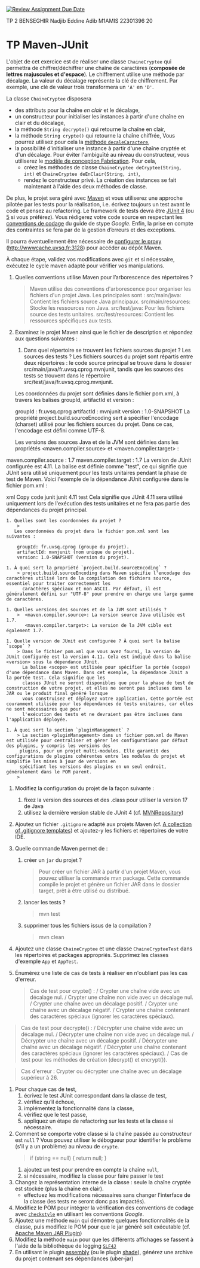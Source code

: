 [![Review Assignment Due Date](https://classroom.github.com/assets/deadline-readme-button-24ddc0f5d75046c5622901739e7c5dd533143b0c8e959d652212380cedb1ea36.svg)](https://classroom.github.com/a/YVvOaTPu)

TP 2 BENSEGHIR Nadjib Eddine Adib M1AMIS 22301396 20
# TP Maven-JUnit
L'objet de cet exercice est de réaliser une classe `ChaineCryptee` qui permettra de chiffrer/déchiffrer une chaîne de caractères (**composée de lettres majuscules et d'espace**).
Le chiffrement utilise une méthode par décalage.
La valeur du décalage représente la clé de chiffrement.
Par exemple, une clé de valeur trois transformera un `'A'` en `'D'`.

La classe `ChaineCryptee` disposera
* des attributs pour la chaîne *en clair* et le décalage,
* un constructeur pour initialiser les instances à partir d'une chaîne en clair et du décalage,
* la méthode `String decrypte()` qui retourne la chaîne en clair,
* la méthode `String crypte()` qui retourne la chaîne chiffrée,
Vous pourrez utilisez pour cela la [méthode `decaleCaractere`](https://gist.github.com/hal91190/4f3a0941e652e82a5e1c572834d97827),
* la possibilité d'initialiser une instance à partir d'une chaîne cryptée et d'un décalage.
Pour éviter l'ambiguïté au niveau du constructeur, vous utiliserez le [modèle de conception Fabrication](http://fr.wikipedia.org/wiki/Fabrique_%28patron_de_conception%29#Autres_avantages_et_variantes).
Pour cela,
    * créez les méthodes de classe `ChaineCryptee deCryptee(String, int)` et `ChaineCryptee deEnClair(String, int)`,
    * rendez le constructeur privé.
La création des instances se fait maintenant à l'aide des deux méthodes de classe.

De plus, le projet sera géré avec [Maven](https://maven.apache.org/) et vous utiliserez une approche pilotée par les tests pour la réalisation, i.e. écrivez toujours un test avant le code et pensez au refactoring.
Le framework de tests devra être [JUnit 4](https://junit.org/junit4/) (ou [5](https://junit.org/junit5/) si vous préférez).
Vous rédigerez votre code source en respectant les [conventions de codage](https://google.github.io/styleguide/javaguide.html) du guide de stype _Google_.
Enfin, la prise en compte des contraintes se fera par de la gestion d’erreurs et des exceptions.

Il pourra éventuellement être nécessaire de [configurer le proxy](http://maven.apache.org/guides/mini/guide-proxies.html) (http://wwwcache.uvsq.fr:3128) pour accéder au dépôt Maven.

À chaque étape, validez vos modifications avec `git` et si nécessaire, exécutez le cycle maven adapté pour vérifier vos manipulations.

1.  Quelles conventions utilise Maven pour l’arborescence des répertoires ?
    > Maven utilise des conventions d'arborescence pour organiser les fichiers d'un projet Java. Les principales sont :
     src/main/java: Contient les fichiers source Java principaux.
     src/main/resources: Stocke les ressources non Java.
     src/test/java: Pour les fichiers source des tests unitaires.
     src/test/resources: Contient les ressources spécifiques aux tests.
   
1.  Examinez le projet Maven ainsi que le fichier de description et répondez aux questions suivantes :
    1.  Dans quel répertoire se trouvent les fichiers sources du projet ? Les sources des tests ?
    Les fichiers sources du projet sont répartis entre deux répertoires : le code source principal se trouve dans le dossier src/main/java/fr.uvsq.cprog.mvnjunit, tandis que les sources des tests se trouvent dans le répertoire src/test/java/fr.uvsq.cprog.mvnjunit.

    Les coordonnées du projet sont définies dans le fichier pom.xml, à travers les balises groupId, artifactId et version :

    groupId : fr.uvsq.cprog
    artifactId : mvnjunit
    version : 1.0-SNAPSHOT
    La propriété project.build.sourceEncoding sert à spécifier l'encodage (charset) utilisé pour les fichiers sources du projet. Dans ce cas, l'encodage est défini comme UTF-8.

    Les versions des sources Java et de la JVM sont définies dans les propriétés <maven.compiler.source> et <maven.compiler.target> :

   maven.compiler.source : 1.7
   maven.compiler.target : 1.7
   La version de JUnit configurée est 4.11. La balise <scope> est définie comme "test", ce qui signifie que JUnit sera utilisé uniquement pour les tests unitaires pendant la phase de test de Maven. Voici l'exemple de la dépendance JUnit configurée dans le fichier pom.xml :

   xml
   Copy code
   <dependency>
   <groupId>junit</groupId>
   <artifactId>junit</artifactId>
   <version>4.11</version>
   <scope>test</scope>
   </dependency>
    Cela signifie que JUnit 4.11 sera utilisé uniquement lors de l'exécution des tests unitaires et ne fera pas partie des dépendances du projet principal.
        
    1. Quelles sont les coordonnées du projet ?
        > 
       Les coordonnées du projet dans le fichier pom.xml sont les suivantes :

        groupId: fr.uvsq.cprog (groupe du projet).
        artifactId: mvnjunit (nom unique du projet).
        version: 1.0-SNAPSHOT (version du projet).
        
    1. À quoi sert la propriété `project.build.sourceEncoding` ?
        > project.build.sourceEncoding dans Maven spécifie l'encodage des caractères utilisé lors de la compilation des fichiers source, essentiel pour traiter correctement les 
          caractères spéciaux et non ASCII. Par défaut, il est généralement défini sur "UTF-8" pour prendre en charge une large gamme de caractères.
        
    1. Quelles versions des sources et de la JVM sont utilisés ?
        >  <maven.compiler.source>: La version source Java utilisée est 1.7.
           <maven.compiler.target>: La version de la JVM cible est également 1.7.
        
    1. Quelle version de JUnit est configurée ? À quoi sert la balise `scope` ?
        > Dans le fichier pom.xml que vous avez fourni, la version de JUnit configurée est la version 4.11. Cela est indiqué dans la balise <version> sous la dépendance JUnit.
          La balise <scope> est utilisée pour spécifier la portée (scope) d'une dépendance dans Maven. Dans cet exemple, la dépendance JUnit a la portée test. Cela signifie que les 
          classes JUnit ne seront disponibles que pour la phase de test de construction de votre projet, et elles ne seront pas incluses dans le JAR ou le produit final généré lorsque 
          vous construisez et déployez votre application. Cette portée est couramment utilisée pour les dépendances de tests unitaires, car elles ne sont nécessaires que pour 
          l'exécution des tests et ne devraient pas être incluses dans l'application déployée.
        
    1. À quoi sert la section `pluginManagement` ?
        > La section <pluginManagement> dans un fichier pom.xml de Maven est utilisée pour centraliser et gérer les configurations par défaut des plugins, y compris les versions des 
         plugins, pour un projet multi-modules. Elle garantit des configurations de plugins cohérentes entre les modules du projet et simplifie les mises à jour de versions en 
         spécifiant les versions des plugins en un seul endroit, généralement dans le POM parent.
        > 
1.  Modifiez la configuration du projet de la façon suivante :
    1.  fixez la version des sources et des .class pour utiliser la version 17 de Java
    1.  utilisez la dernière version stable de JUnit 4 (cf. [MVNRepository](https://mvnrepository.com/))
1.  Ajoutez un fichier `.gitignore` adapté aux projets Maven (cf. [A collection of .gitignore templates](https://github.com/github/gitignore)) et ajoutez-y les fichiers et répertoires de votre IDE.
1.  Quelle commande Maven permet de :
    1.  créer un `jar` du projet ?
        > Pour créer un fichier JAR à partir d'un projet Maven, vous pouvez utiliser la commande mvn package. Cette commande compile le projet et génère un fichier JAR dans le dossier 
          target, prêt à être utilisé ou distribué.
        
    1. lancer les tests ?
        > mvn test
    1. supprimer tous les fichiers issus de la compilation ?
        > mvn clean
  
1.  Ajoutez une classe `ChaineCryptee` et une classe `ChaineCrypteeTest` dans les répertoires et packages appropriés.
    Supprimez les classes d'exemple `App` et `AppTest`.
1.  Énumérez une liste de cas de tests à réaliser en n'oubliant pas les cas d'erreur.
    > Cas de test pour crypte() :
/ Crypter une chaîne vide avec un décalage nul.
/ Crypter une chaîne non vide avec un décalage nul.
/ Crypter une chaîne avec un décalage positif.
/ Crypter une chaîne avec un décalage négatif.
/ Crypter une chaîne contenant des caractères spéciaux (ignorer les caractères spéciaux).

> Cas de test pour decrypte() :
/ Décrypter une chaîne vide avec un décalage nul.
/ Décrypter une chaîne non vide avec un décalage nul.
/ Décrypter une chaîne avec un décalage positif.
/ Décrypter une chaîne avec un décalage négatif.
/ Décrypter une chaîne contenant des caractères spéciaux (ignorer les caractères spéciaux).
/ Cas de test pour les méthodes de création (decrypt() et encrypt()).

> Cas d'erreur :
 Crypter ou décrypter une chaîne avec un décalage supérieur à 26.

1.  Pour chaque cas de test,
    1. écrivez le test JUnit correspondant dans la classe de test,
    1. vérifiez qu’il échoue,
    1. implémentez la fonctionnalité dans la classe,
    1. vérifiez que le test passe,
    1. appliquez un étape de refactoring sur les tests et la classe si nécessaire.
1.  Comment se comporte votre classe si la chaîne passée au constructeur est `null` ?
Vous pouvez utiliser le débogueur pour identifier le problème (s'il y a un problème) au niveau de `crypte`.
    > if (string == null) {
    return null;
    }
    1. ajoutez un test pour prendre en compte la chaîne `null`,
    1. si nécessaire, modifiez la classe pour faire passer le test
1. Changez la représentation interne de la classe : seule la chaîne cryptée est stockée (plus la chaîne en clair).
    * effectuez les modifications nécessaires sans changer l'interface de la classe (les tests ne seront donc pas impactés).
1.  Modifiez le POM pour intégrer la vérification des conventions de codage avec [`checkstyle`](http://maven.apache.org/plugins/maven-checkstyle-plugin/) en utilisant les conventions _Google_.
1.  Ajoutez une méthode `main` qui démontre quelques fonctionnalités de la classe, puis modifiez le POM pour que le jar généré soit exécutable (cf. [Apache Maven JAR Plugin](https://maven.apache.org/plugins/maven-jar-plugin/index.html))
1.  Modifiez la méthode `main` pour que les différents affichages se fassent à l'aide de la bibliothèque de logging [`SLF4J`](http://www.slf4j.org/)
1. En utilisant le plugin [assembly](https://maven.apache.org/plugins/maven-assembly-plugin/) (ou le plugin [shade](https://maven.apache.org/plugins/maven-shade-plugin/)), générez une archive du projet contenant ses dépendances (uber-jar)
